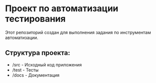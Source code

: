 # Проект по автоматизации тестирования

Этот репозиторий создан для выполнения задания по инструментам автоматизации.

## Структура проекта:
- /src - Исходный код приложения
- /test - Тесты
- /docs - Документация
